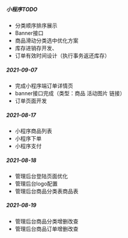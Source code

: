 ##### 小程序TODO

- 分类顺序排序展示
- Banner接口
- 商品滑动分类选中优化方案
- 库存进销存开发、
- 订单有效时间设计（执行事务返还库存）

##### 2021-09-07

- 完成小程序端订单详情页
- banner接口完成（类型：商品 活动图片 链接）
- 订单页面开发

##### 2021-08-17

- 小程序商品列表
- 小程序下单
- 小程序支付

##### 2021-08-18

- 管理后台登陆页面优化
- 管理后台logo配置
- 管理后台商品分类表商品表

##### 2021-08-19

- 管理后台商品分类增删改查
- 管理后台商品订单增删改查

